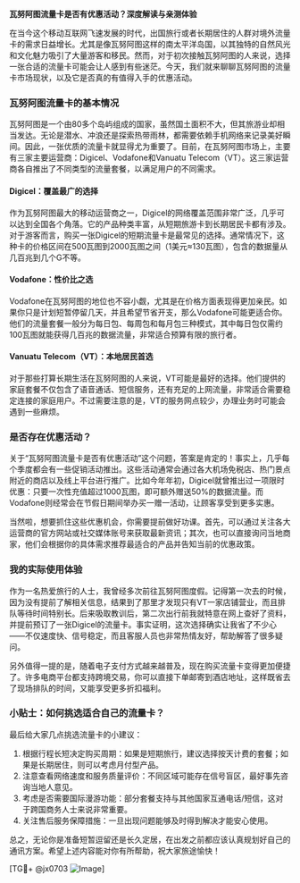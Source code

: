 **瓦努阿图流量卡是否有优惠活动？深度解读与亲测体验**

在当今这个移动互联网飞速发展的时代，出国旅行或者长期居住的人群对境外流量卡的需求日益增长。尤其是像瓦努阿图这样的南太平洋岛国，以其独特的自然风光和文化魅力吸引了大量游客和移民。然而，对于初次接触瓦努阿图的人来说，选择一张合适的流量卡可能会让人感到有些迷茫。今天，我们就来聊聊瓦努阿图的流量卡市场现状，以及它是否真的有值得入手的优惠活动。

### 瓦努阿图流量卡的基本情况

瓦努阿图是一个由80多个岛屿组成的国家，虽然国土面积不大，但其旅游业却相当发达。无论是潜水、冲浪还是探索热带雨林，都需要依赖手机网络来记录美好瞬间。因此，一张优质的流量卡就显得尤为重要了。目前，在瓦努阿图市场上，主要有三家主要运营商：Digicel、Vodafone和Vanuatu Telecom（VT）。这三家运营商各自推出了不同类型的流量套餐，以满足用户的不同需求。

#### Digicel：覆盖最广的选择
作为瓦努阿图最大的移动运营商之一，Digicel的网络覆盖范围非常广泛，几乎可以达到全国各个角落。它的产品种类丰富，从短期旅游卡到长期居民卡都有涉及。对于游客而言，购买一张Digicel的短期流量卡是最常见的选择。通常情况下，这种卡的价格区间在500瓦图到2000瓦图之间（1美元≈130瓦图），包含的数据量从几百兆到几个G不等。

#### Vodafone：性价比之选
Vodafone在瓦努阿图的地位也不容小觑，尤其是在价格方面表现得更加亲民。如果你只是计划短暂停留几天，并且希望节省开支，那么Vodafone可能更适合你。他们的流量套餐一般分为每日包、每周包和每月包三种模式，其中每日包仅需约100瓦图就能获得几百兆的数据流量，非常适合预算有限的旅行者。

#### Vanuatu Telecom（VT）：本地居民首选
对于那些打算长期生活在瓦努阿图的人来说，VT可能是最好的选择。他们提供的家庭套餐不仅包含了语音通话、短信服务，还有充足的上网流量，非常适合需要稳定连接的家庭用户。不过需要注意的是，VT的服务网点较少，办理业务时可能会遇到一些麻烦。

### 是否存在优惠活动？

关于“瓦努阿图流量卡是否有优惠活动”这个问题，答案是肯定的！事实上，几乎每个季度都会有一些促销活动推出。这些活动通常会通过各大机场免税店、热门景点附近的商店以及线上平台进行推广。比如今年年初，Digicel就曾推出过一项限时优惠：只要一次性充值超过1000瓦图，即可额外赠送50%的数据流量。而Vodafone则经常会在节假日期间举办买一赠一活动，让顾客享受到更多实惠。

当然啦，想要抓住这些优惠机会，你需要提前做好功课。首先，可以通过关注各大运营商的官方网站或社交媒体账号来获取最新资讯；其次，也可以直接询问当地商家，他们会根据你的具体需求推荐最适合的产品并告知当前的优惠政策。

### 我的实际使用体验

作为一名热爱旅行的人士，我曾经多次前往瓦努阿图度假。记得第一次去的时候，因为没有提前了解相关信息，结果到了那里才发现只有VT一家店铺营业，而且排队等待时间特别长。后来吸取教训后，第二次出行前我就特意在网上查好了资料，并提前预订了一张Digicel的流量卡。事实证明，这次选择确实让我省了不少心——不仅速度快、信号稳定，而且客服人员也非常热情友好，帮助解答了很多疑问。

另外值得一提的是，随着电子支付方式越来越普及，现在购买流量卡变得更加便捷了。许多电商平台都支持跨境交易，你可以直接下单邮寄到酒店地址，这样既省去了现场排队的时间，又能享受更多折扣福利。

### 小贴士：如何挑选适合自己的流量卡？

最后给大家几点挑选流量卡的小建议：
1. 根据行程长短决定购买周期：如果是短期旅行，建议选择按天计费的套餐；如果是长期居住，则可以考虑月付型产品。
2. 注意查看网络速度和服务质量评价：不同区域可能存在信号盲区，最好事先咨询当地人意见。
3. 考虑是否需要国际漫游功能：部分套餐支持与其他国家互通电话/短信，这对于跨国商务人士来说非常重要。
4. 关注售后服务保障措施：一旦出现问题能够及时得到解决才能安心使用。

总之，无论你是准备短暂逗留还是长久定居，在出发之前都应该认真规划好自己的通讯方案。希望上述内容能对你有所帮助，祝大家旅途愉快！

[TG💪+ @jx0703 ![Image](https://github.com/user-attachments/assets/dbca1d08-cadb-493c-b0ec-ad6f7a83f270)]